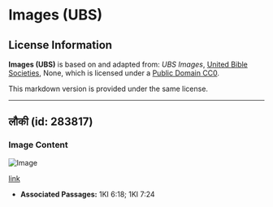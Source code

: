 # Images (UBS)

## License Information

**Images (UBS)** is based on and adapted from: _UBS Images_, [United Bible Societies](https://unitedbiblesocieties.org/), None, which is licensed under a [Public Domain CC0](https://creativecommons.org/public-domain/cc0/).

This markdown version is provided under the same license.



--------------------------------

## लौकी (id: 283817)

### Image Content

![Image](https://cdn.aquifer.bible/aquifer-content/resources/Media/WEB-0083_bottlegourd.jpg)

[link](https://cdn.aquifer.bible/aquifer-content/resources/Media/WEB-0083_bottlegourd.jpg)

* **Associated Passages:** 1KI 6:18; 1KI 7:24

